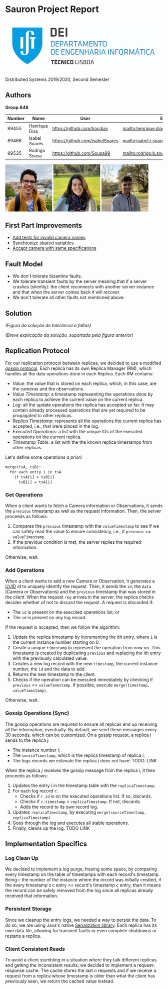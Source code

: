 # Sauron Project Report

[![DEI](dei.jpg)](https://dei.tecnico.ulisboa.pt)

Distributed Systems 2019/2020, Second Semester

## Authors

**Group A46**

| Number | Name              | User                             | Email                                      |
| -------|-------------------|----------------------------------| ------------------------------------------ |
| 89455  | Henrique Dias     | <https://github.com/hacdias>     | <mailto:henrique.dias@tecnico.ulisboa.pt>  |
| 89466  | Isabel Soares     | <https://github.com/isabelSoares>| <mailto:isabel.r.soares@tecnico.ulisboa.pt>|
| 89535  | Rodrigo Sousa     | <https://github.com/Sousa99>     | <mailto:rodrigo.b.sousa@tecnico.ulisboa.pt>|

![Henrique Dias](henrique.png) ![Isabel Soares](isabel.png) ![Rodrigo Sousa](rodrigo.png)

## First Part Improvements

- [Add tests for invalid camera names](https://github.com/tecnico-distsys/A46-Sauron/commit/d0cd7d18ceae2f04ab60c559351ddf7535217451)
- [Synchronize shared variables](https://github.com/tecnico-distsys/A46-Sauron/commit/9bbd41ce74a592654d572a0b59faeb222d213a06)
- [Accept camera with same specifications](https://github.com/tecnico-distsys/A46-Sauron/commit/02b35fdd471efb15a3194e2333990e55f34a845f)

## Fault Model

- We don't tolerate bizantine faults.
- We tolerate transient faults by the server meaning that if a server crashes (silently): the client reconnects with another server instance and that when the server comes back it will recover.
- We don't tolerate all other faults not mentioned above.

## Solution

_(Figura da solução de tolerância a faltas)_

_(Breve explicação da solução, suportada pela figura anterior)_

## Replication Protocol

For our replication protocol between replicas, we decided to use a modified [_gossip_ protocol](https://en.wikipedia.org/wiki/Gossip_protocol). Each replica has its own Replica Manager (RM), which handles all the data operations done in each Replica. Each RM contains:

- _Value_: the value that is stored on each replica, which, in this case, are the cameras and the observations.
- _Value Timestamp_: a timestamp representing the operations done by each replica to achieve the current value on the current replica.
- _Log_: all the update operations the replica has accepted so far. It may contain already processed operations that are yet required to be propagated to other replicas.
- _Replica Timestamp_: represents all the operations the current replica has accepted, i.e., that were placed in the log.
- _Executed Operations_: a list with the unique IDs of the executed operations on the current replica.
- _Timestamp Table_: a list with the the known replica timestamps from other replicas.

Let's define some operations _a priori_:

```
merge(tsA, tsB):
  for each entry i in tsA
    if tsA[i] > tsB[i]
      tsB[i] = tsA[i]
```

### Get Operations

When a client wants to fetch a Camera information or Observations, it sends the `previous` timestamp as well as the request information. Then, the server proceeds as follows:

1. Compares the `previous` timestamp with the `valueTimestamp` to see if we can safely read the value to ensure consistency, i.e., if `previous` <= `valueTimestamp`.
2. If the previous condition is met, the server replies the required information.

Otherwise, wait.

### Add Operations

When a client wants to add a new Camera or Observation, it generates a [UUID](https://en.wikipedia.org/wiki/Universally_unique_identifier) _id_ to uniquely identify the request. Then, it sends the `id`, the `data` (Camera or Observations) and the `previous` timestamp that was stored in the client. When the request `req` arrives in the server, the replica checks decides whether of not to discard the request. A request is discarded if:

- The `id` is present on the executed operations list; or
- The `id` is present on any log record.

If the request is accepted, then we follow the algorithm:

1. Update the replica timestamp by incrementing the ith entry, where `i` is the current instance number starting on 0.
2. Create a unique `timestamp` to represent the operation from now on. This timestamp is created by duplicating `previous` and replacing the ith entry with the previously calculated value.
3. Creates a new log record with the new `timestamp`, the current instance number, the `id` and the data to add.
4. Returns the new timestamp to the client.
5. Checks if the operation can be executed immediately by checking if `previous` <= `valueTimestamp`. If possible, execute `merge(timestamp, valueTimestamp)`.

Otherwise, wait.

### Gossip Operations (Sync)

The gossip operations are required to ensure all replicas end up receiving all the information, eventually. By default, we send these messages every 30 seconds, which can be customized. On a gossip request, a replica _i_ sends to the replica _j_:

- The instance number _i_;
- The `sourceTimestamp`, which is the replica timestamp of replica _i_;
- The logs records we estimate the replica _j_ does not have:
  TODO: LINK
  
When the replica _j_ receives the gossip message from the replica _i_, it then proceeds as follows:

1. Updates the entry _i_ in the timestamp table with the `replicaTimestamp`;
2. For each log record `r`:
    - Checks if `r.id` is on the executed operations list. If so, discards.
    - Checks if `r.timestamp` > `replicaTimestamp`. If not, discards.
    - Adds the record to its own record log.
3. Updates `replicaTimestamp`, by executing `merge(sourceTimestamp, replicaTimestamp)`.
4. Goes through the log and executes all stable operations.
5. Finally, cleans up the log.
TODO LINK

## Implementation Specifics

### Log Clean Up

We decided to implement a log purge, freeing some space, by comparing every timestamp on the table of timestamps with each record's timestamp. Being `c` the number of the instance where the record was initially created, if the every timestamp's _c_ entry >= record's timestamp _c_ entry, then it means the record can be safely removed from the log since all replicas already received that information.

### Persistent Storage

Since we cleanup the entry logs, we needed a way to persist the data. To do so, we are using Java's native [Serialization library](https://docs.oracle.com/javase/10/docs/api/java/io/Serializable.html). Each replica has its own data file, allowing for transient faults or even complete shutdowns or restarts a replica. 

### Client Consistent Reads

To avoid a client stumbling in a situation where they talk different replicas and getting the inconsistent results, we decided to implement a request-response cache. The cache stores the last _n_ requests and if we receive a request from a replica whose timestamp is older than what the client has previously seen, we return the cached value instead.


